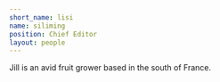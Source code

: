 ```yaml
---
short_name: lisi
name: siliming
position: Chief Editor
layout: people
---
```

Jill is an avid fruit grower based in the south of France.
